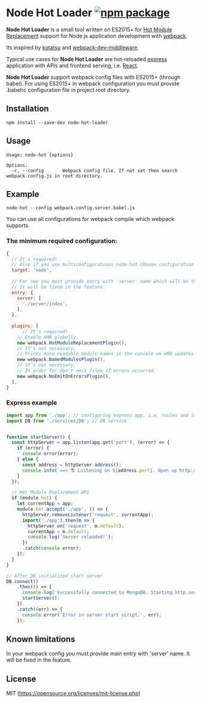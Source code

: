 # Node Hot Loader [![npm package](https://img.shields.io/npm/v/node-hot-loader.svg?style=flat-square)](https://www.npmjs.org/package/node-hot-loader)

**Node Hot Loader** is a small tool written on ES2015+ for [Hot Module Replacement](https://webpack.github.io/docs/hot-module-replacement.html) support for Node.js application development with [webpack](https://github.com/webpack/webpack).

Its inspired by [kotatsu](https://github.com/Yomguithereal/kotatsu/) and [webpack-dev-middleware](https://github.com/webpack/webpack-dev-middleware). 

Typical use cases for **Node Hot Loader** are hot-reloaded [express](http://expressjs.com/) application with APIs and frontend serving, i.e. [React](https://facebook.github.io/react/).

**Node Hot Loader** support webpack config files with ES2015+ (through babel).
For using ES2015+ in webpack configuration you must provide .babelrc configuration file in project root directory.

## Installation

```
npm install --save-dev node-hot-loader
```

## Usage

```
Usage: node-hot {options}

Options:
  -c, --config       Webpack config file. If not set then search webpack.config.js in root directory.
```

## Example
```
node-hot --config webpack.config.server.babel.js
```

You can use all configurations for webpack compile which webpack supports.

### The minimum required configuration:

```javascript
{
  // It's required!
  // Also if you use multiconfigurations node-hot choose configuration with target 'node'.
  target: 'node',
  
  // For now you must provide entry with 'server' name which will be the main entry point of node application.
  // It will be fixed in the feature.
  entry: {
    server: [
      './server/index',
    ],
  },
  
  plugins: [
      // It's required!
    // Enable HMR globally.
    new webpack.HotModuleReplacementPlugin(),
    // It's not necessary.
    // Prints more readable module names in the console on HMR updates.
    new webpack.NamedModulesPlugin(),
    // It's not necessary.
    // In order for don't emit files if errors occurred.
    new webpack.NoEmitOnErrorsPlugin(),
  ],
}
```

### Express example

```javascript
import app from './app'; // configuring express app, i.e. routes and logic
import DB from './services/DB'; // DB service


function startServer() {
  const httpServer = app.listen(app.get('port'), (error) => {
    if (error) {
      console.error(error);
    } else {
      const address = httpServer.address();
      console.info(`==> 🌎 Listening on ${address.port}. Open up http://localhost:${address.port}/ in your browser.`);
    }
  });

  // Hot Module Replacement API
  if (module.hot) {
    let currentApp = app;
    module.hot.accept('./app', () => {
      httpServer.removeListener('request', currentApp);
      import('./app').then(m => {
        httpServer.on('request', m.default);
        currentApp = m.default;
        console.log('Server reloaded!');
      })
      .catch(console.error);
    });
  }
}

// After DB initialized start server
DB.connect()
    .then(() => {
      console.log('Successfully connected to MongoDB. Starting http server.');
      startServer();
    })
    .catch((err) => {
      console.error('Error in server start script.', err);
    });
```

## Known limitations

In your webpack config you must provide main entry with 'server' name. It will be fixed in the feature.

## License

MIT (https://opensource.org/licenses/mit-license.php)
